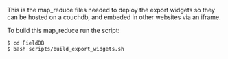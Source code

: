 This is the map_reduce files needed to deploy the export widgets so they can be hosted on a couchdb, and embeded in other websites via an iframe.

To build this map_reduce run the script:

    $ cd FieldDB
    $ bash scripts/build_export_widgets.sh 

